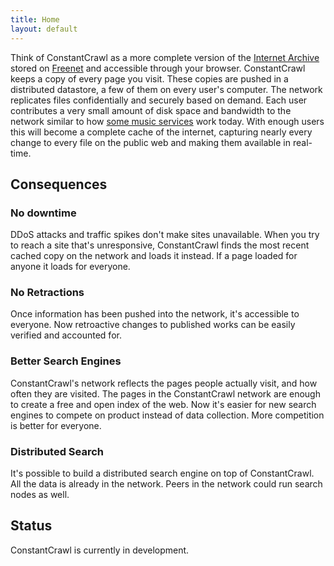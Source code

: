 ```yaml
---
title: Home
layout: default
---
```


Think of ConstantCrawl as a more complete version of the [Internet
Archive](http://archive.org/) stored on [Freenet](https://freenetproject.org/)
and accessible through your browser. ConstantCrawl keeps a copy of every page
you visit. These copies are pushed in a distributed datastore, a few of them on
every user's computer. The network replicates files confidentially and securely
based on demand. Each user contributes a very small amount of disk space and
bandwidth to the network similar to how [some music
services](http://www.csc.kth.se/~gkreitz/spotify-p2p10/spotify-p2p10.pdf) work
today. With enough users this will become a complete cache of the internet,
capturing nearly every change to every file on the public web and making them
available in real-time.


## Consequences

### No downtime

DDoS attacks and traffic spikes don't make sites unavailable. When you try to
reach a site that's unresponsive, ConstantCrawl finds the most recent cached copy
on the network and loads it instead. If a page loaded for anyone it loads for
everyone.


### No Retractions

Once information has been pushed into the network, it's accessible to everyone.
Now retroactive changes to published works can be easily verified and accounted
for.


### Better Search Engines

ConstantCrawl's network reflects the pages people actually visit, and how often
they are visited. The pages in the ConstantCrawl network are enough to create
a free and open index of the web. Now it's easier for new search engines to
compete on product instead of data collection. More competition is better for
everyone.


### Distributed Search

It's possible to build a distributed search engine on top of ConstantCrawl. All
the data is already in the network. Peers in the network could run search nodes
as well.

## Status

ConstantCrawl is currently in development.

